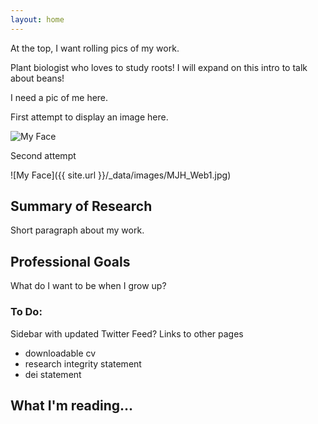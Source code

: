 ```yaml
---
layout: home
---
```

At the top, I want rolling pics of my work.

Plant biologist who loves to study roots! I will expand on this intro to talk about beans!

I need a pic of me here.

First attempt to display an image here.

![My Face](../_data/images/MJH_Web1.jpg)

Second attempt

![My Face]({{ site.url }}/_data/images/MJH_Web1.jpg)

## Summary of Research

Short paragraph about my work.

## Professional Goals

What do I want to be when I grow up?

### To Do:
Sidebar with updated Twitter Feed?
Links to other pages
  - downloadable cv
  - research integrity statement
  - dei statement
  
## What I'm reading...
